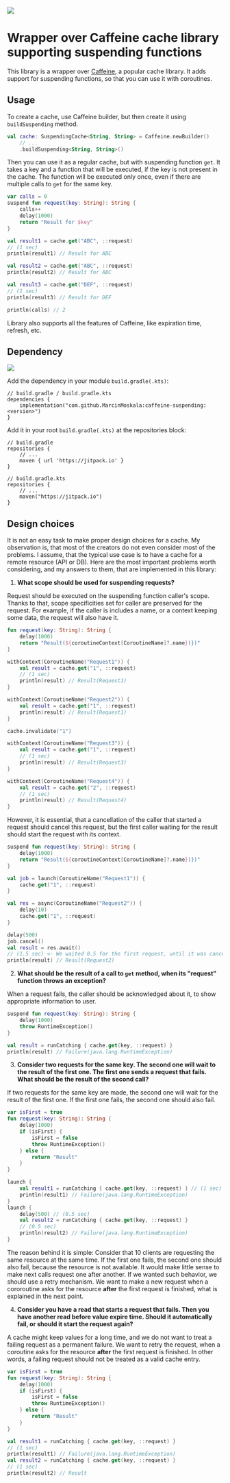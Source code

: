 [![](https://jitpack.io/v/MarcinMoskala/caffeine-suspending.svg)](https://jitpack.io/#MarcinMoskala/caffeine-suspending)

# Wrapper over Caffeine cache library supporting suspending functions

This library is a wrapper over [Caffeine](), a popular cache library. It adds support for suspending functions, so that you can use it with coroutines.

## Usage

To create a cache, use Caffeine builder, but then create it using `buildSuspending` method. 

```kotlin
val cache: SuspendingCache<String, String> = Caffeine.newBuilder()
    // ...
    .buildSuspending<String, String>()
```

Then you can use it as a regular cache, but with suspending function `get`. It takes a key and a function that will be executed, if the key is not present in the cache. The function will be executed only once, even if there are multiple calls to `get` for the same key.

```kotlin
var calls = 0
suspend fun request(key: String): String {
    calls++
    delay(1000)
    return "Result for $key"
}

val result1 = cache.get("ABC", ::request)
// (1 sec)
println(result1) // Result for ABC

val result2 = cache.get("ABC", ::request)
println(result2) // Result for ABC

val result3 = cache.get("DEF", ::request)
// (1 sec)
println(result3) // Result for DEF

println(calls) // 2
```

Library also supports all the features of Caffeine, like expiration time, refresh, etc.

## Dependency

[![](https://jitpack.io/v/MarcinMoskala/caffeine-suspending.svg)](https://jitpack.io/#MarcinMoskala/caffeine-suspending)

Add the dependency in your module `build.gradle(.kts)`:

```
// build.gradle / build.gradle.kts
dependencies {
    implementation("com.github.MarcinMoskala:caffeine-suspending:<version>")
}
```

Add it in your root `build.gradle(.kts)` at the repositories block:

```
// build.gradle
repositories {
    // ...
    maven { url 'https://jitpack.io' }
}

// build.gradle.kts
repositories {
    // ...
    maven("https://jitpack.io")
}
```

## Design choices

It is not an easy task to make proper design choices for a cache. My observation is, that most of the creators do not even consider most of the problems. I assume, that the typical use case is to have a cache for a remote resource (API or DB). Here are the most important problems worth considering, and my answers to them, that are implemented in this library:

1. **What scope should be used for suspending requests?**

Request should be executed on the suspending function caller's scope. Thanks to that, scope specificities set for caller are preserved for the request. For example, if the caller is includes a name, or a context keeping some data, the request will also have it. 

```kotlin
fun request(key: String): String {
    delay(1000)
    return "Result(${coroutineContext[CoroutineName]?.name})})"
}

withContext(CoroutineName("Request1")) {
    val result = cache.get("1", ::request)
    // (1 sec)
    println(result) // Result(Request1)
}

withContext(CoroutineName("Request2")) {
    val result = cache.get("1", ::request)
    println(result) // Result(Request1)
}

cache.invalidate("1")

withContext(CoroutineName("Request3")) {
    val result = cache.get("1", ::request)
    // (1 sec)
    println(result) // Result(Request3)
}

withContext(CoroutineName("Request4")) {
    val result = cache.get("2", ::request)
    // (1 sec)
    println(result) // Result(Request4)
}
```

However, it is essential, that a cancellation of the caller that started a request should cancel this request, but the first caller waiting for the result should start the request with its context. 

```kotlin
suspend fun request(key: String): String {
    delay(1000)
    return "Result(${coroutineContext[CoroutineName]?.name})})"
}

val job = launch(CoroutineName("Request1")) {
    cache.get("1", ::request)
}

val res = async(CoroutineName("Request2")) {
    delay(10)
    cache.get("1", ::request)
}

delay(500)
job.cancel()
val result = res.await()
// (1.5 sec) <- We waited 0.5 for the first request, until it was cancelled, and the second request started, and then we waited 1 sec for the second request to finish.
println(result) // Result(Request2)
```

2. **What should be the result of a call to `get` method, when its "request" function throws an exception?**

When a request fails, the caller should be acknowledged about it, to show appropriate information to user. 

```kotlin
suspend fun request(key: String): String {
    delay(1000)
    throw RuntimeException()
}

val result = runCatching { cache.get(key, ::request) }
println(result) // Failure(java.lang.RuntimeException)
```

3. **Consider two requests for the same key. The second one will wait to the result of the first one. The first one sends a request that fails. What should be the result of the second call?**

If two requests for the same key are made, the second one will wait for the result of the first one. If the first one fails, the second one should also fail.

```kotlin
var isFirst = true
fun request(key: String): String {
    delay(1000)
    if (isFirst) {
        isFirst = false
        throw RuntimeException()
    } else {
        return "Result"
    }
}

launch {
    val result1 = runCatching { cache.get(key, ::request) } // (1 sec)
    println(result1) // Failure(java.lang.RuntimeException)
}
launch {
    delay(500) // (0.5 sec)
    val result2 = runCatching { cache.get(key, ::request) }
    // (0.5 sec)
    println(result2) // Failure(java.lang.RuntimeException)
}
```

The reason behind it is simple: Consider that 10 clients are requesting the same resource at the same time. If the first one fails, the second one should also fail, because the resource is not available. It would make little sense to make next calls request one after another. If we wanted such behavior, we should use a retry mechanism. We want to make a new request when a cororoutine asks for the resource **after** the first request is finished, what is explained in the next point. 

4. **Consider you have a read that starts a request that fails. Then you have another read before value expire time. Should it automatically fail, or should it start the request again?**

A cache might keep values for a long time, and we do not want to treat a failing request as a permanent failure. We want to retry the request, when a coroutine asks for the resource **after** the first request is finished. In other words, a failing request should not be treated as a valid cache entry. 

```kotlin
var isFirst = true
fun request(key: String): String {
    delay(1000)
    if (isFirst) {
        isFirst = false
        throw RuntimeException()
    } else {
        return "Result"
    }
}

val result1 = runCatching { cache.get(key, ::request) }
// (1 sec)
println(result1) // Failure(java.lang.RuntimeException)
val result2 = runCatching { cache.get(key, ::request) }
// (1 sec)
println(result2) // Result
```